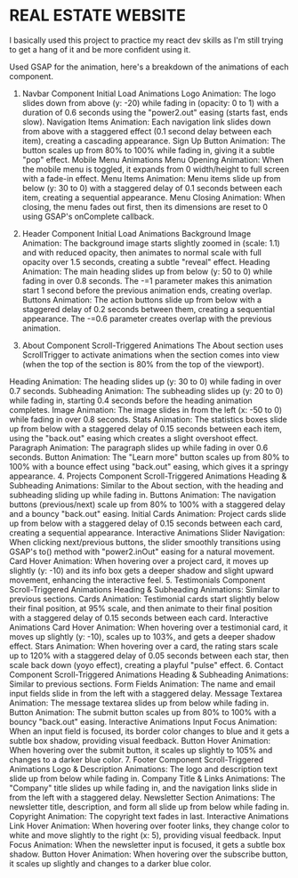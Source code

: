 # REAL ESTATE WEBSITE
I basically used this project to practice my react dev skills as I'm still trying to get a hang of it and be more confident using it.

Used GSAP for the animation, here's a breakdown of the animations of each component.
1. Navbar Component
Initial Load Animations
Logo Animation: The logo slides down from above (y: -20) while fading in (opacity: 0 to 1) with a duration of 0.6 seconds using the "power2.out" easing (starts fast, ends slow).
Navigation Items Animation: Each navigation link slides down from above with a staggered effect (0.1 second delay between each item), creating a cascading appearance.
Sign Up Button Animation: The button scales up from 80% to 100% while fading in, giving it a subtle "pop" effect.
Mobile Menu Animations
Menu Opening Animation: When the mobile menu is toggled, it expands from 0 width/height to full screen with a fade-in effect.
Menu Items Animation: Menu items slide up from below (y: 30 to 0) with a staggered delay of 0.1 seconds between each item, creating a sequential appearance.
Menu Closing Animation: When closing, the menu fades out first, then its dimensions are reset to 0 using GSAP's onComplete callback.

2. Header Component
Initial Load Animations
Background Image Animation: The background image starts slightly zoomed in (scale: 1.1) and with reduced opacity, then animates to normal scale with full opacity over 1.5 seconds, creating a subtle "reveal" effect.
Heading Animation: The main heading slides up from below (y: 50 to 0) while fading in over 0.8 seconds. The -=1 parameter makes this animation start 1 second before the previous animation ends, creating overlap.
Buttons Animation: The action buttons slide up from below with a staggered delay of 0.2 seconds between them, creating a sequential appearance. The -=0.6 parameter creates overlap with the previous animation.
3. About Component
Scroll-Triggered Animations
The About section uses ScrollTrigger to activate animations when the section comes into view (when the top of the section is 80% from the top of the viewport).

Heading Animation: The heading slides up (y: 30 to 0) while fading in over 0.7 seconds.
Subheading Animation: The subheading slides up (y: 20 to 0) while fading in, starting 0.4 seconds before the heading animation completes.
Image Animation: The image slides in from the left (x: -50 to 0) while fading in over 0.8 seconds.
Stats Animation: The statistics boxes slide up from below with a staggered delay of 0.15 seconds between each item, using the "back.out" easing which creates a slight overshoot effect.
Paragraph Animation: The paragraph slides up while fading in over 0.6 seconds.
Button Animation: The "Learn more" button scales up from 80% to 100% with a bounce effect using "back.out" easing, which gives it a springy appearance.
4. Projects Component
Scroll-Triggered Animations
Heading & Subheading Animations: Similar to the About section, with the heading and subheading sliding up while fading in.
Buttons Animation: The navigation buttons (previous/next) scale up from 80% to 100% with a staggered delay and a bouncy "back.out" easing.
Initial Cards Animation: Project cards slide up from below with a staggered delay of 0.15 seconds between each card, creating a sequential appearance.
Interactive Animations
Slider Navigation: When clicking next/previous buttons, the slider smoothly transitions using GSAP's to() method with "power2.inOut" easing for a natural movement.
Card Hover Animation: When hovering over a project card, it moves up slightly (y: -10) and its info box gets a deeper shadow and slight upward movement, enhancing the interactive feel.
5. Testimonials Component
Scroll-Triggered Animations
Heading & Subheading Animations: Similar to previous sections.
Cards Animation: Testimonial cards start slightly below their final position, at 95% scale, and then animate to their final position with a staggered delay of 0.15 seconds between each card.
Interactive Animations
Card Hover Animation: When hovering over a testimonial card, it moves up slightly (y: -10), scales up to 103%, and gets a deeper shadow effect.
Stars Animation: When hovering over a card, the rating stars scale up to 120% with a staggered delay of 0.05 seconds between each star, then scale back down (yoyo effect), creating a playful "pulse" effect.
6. Contact Component
Scroll-Triggered Animations
Heading & Subheading Animations: Similar to previous sections.
Form Fields Animation: The name and email input fields slide in from the left with a staggered delay.
Message Textarea Animation: The message textarea slides up from below while fading in.
Button Animation: The submit button scales up from 80% to 100% with a bouncy "back.out" easing.
Interactive Animations
Input Focus Animation: When an input field is focused, its border color changes to blue and it gets a subtle box shadow, providing visual feedback.
Button Hover Animation: When hovering over the submit button, it scales up slightly to 105% and changes to a darker blue color.
7. Footer Component
Scroll-Triggered Animations
Logo & Description Animations: The logo and description text slide up from below while fading in.
Company Title & Links Animations: The "Company" title slides up while fading in, and the navigation links slide in from the left with a staggered delay.
Newsletter Section Animations: The newsletter title, description, and form all slide up from below while fading in.
Copyright Animation: The copyright text fades in last.
Interactive Animations
Link Hover Animation: When hovering over footer links, they change color to white and move slightly to the right (x: 5), providing visual feedback.
Input Focus Animation: When the newsletter input is focused, it gets a subtle box shadow.
Button Hover Animation: When hovering over the subscribe button, it scales up slightly and changes to a darker blue color.
